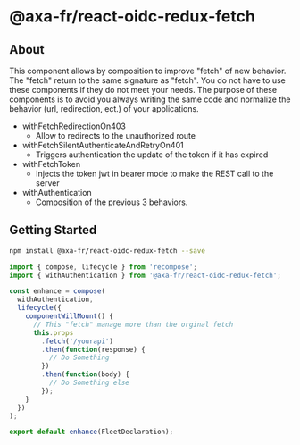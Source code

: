 # @axa-fr/react-oidc-redux-fetch

## About

This component allows by composition to improve "fetch" of new behavior. The "fetch" return to the same signature as "fetch". You do not have to use these components if they do not meet your needs. The purpose of these components is to avoid you always writing the same code and normalize the behavior (url, redirection, ect.) of your applications.

- withFetchRedirectionOn403
  - Allow to redirects to the unauthorized route
- withFetchSilentAuthenticateAndRetryOn401
  - Triggers authentication the update of the token if it has expired
- withFetchToken
  - Injects the token jwt in bearer mode to make the REST call to the server
- withAuthentication
  - Composition of the previous 3 behaviors.

## Getting Started

```sh
npm install @axa-fr/react-oidc-redux-fetch --save
```

```javascript
import { compose, lifecycle } from 'recompose';
import { withAuthentication } from '@axa-fr/react-oidc-redux-fetch';

const enhance = compose(
  withAuthentication,
  lifecycle({
    componentWillMount() {
      // This "fetch" manage more than the orginal fetch
      this.props
        .fetch('/yourapi')
        .then(function(response) {
          // Do Something
        })
        .then(function(body) {
          // Do Something else
        });
    }
  })
);

export default enhance(FleetDeclaration);
```
